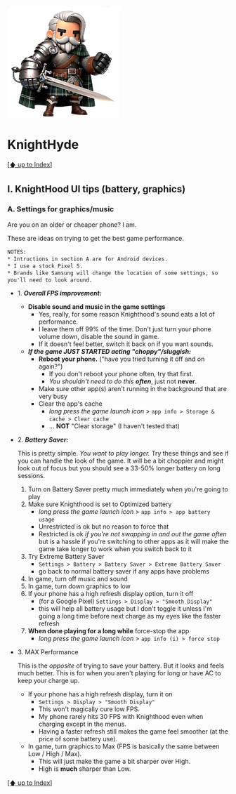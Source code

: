 ![image of a cartoon knight](./images/knighthyde1.256sharp.webp) 
# KnightHyde 

[[🡅 up to Index](./0-Pages.md)]

## I. KnightHood UI tips (battery, graphics)

### A. Settings for graphics/music

Are you on an older or cheaper phone? I am. 

These are ideas on trying to get the best game performance.

    NOTES:
    * Intructions in section A are for Android devices. 
    * I use a stock Pixel 5.
    * Brands like Samsung will change the location of some settings, so you'll need to look around. 

  * 1\. ***Overall FPS improvement:***
    * **Disable sound and music in the game settings**
        * Yes, really, for some reason Knighthood's sound eats a lot of performance. 
        * I leave them off 99% of the time. Don't just turn your phone volume down, disable the sound in game. 
        * If it doesn't feel better, switch it back on if you want sounds. 
    * ***If the game JUST STARTED acting "choppy"/sluggish:***
      * **Reboot your phone.** ("have you tried turning it off and on again?")
        * If you don't reboot your phone often, try that first. 
        * *You shouldn't need to do this* ***often***, just not **never**.
      * Make sure other app(s) aren't running in the background that are very busy
      * Clear the app's cache 
          * *long press the game launch icon* > `app info > Storage & cache > Clear cache`
          * ... **NOT** "Clear storage" (I haven't tested that)

  * 2\. ***Battery Saver:***

    This is pretty simple. *You want to play longer.* Try these things and see if you can handle the look of the game. It will be a bit choppier and might look out of focus but you should see a 33-50% longer battery on long sessions. 

    1. Turn on Battery Saver pretty much immediately when you're going to play
    2. Make sure Knighthood is set to Optimized battery 
        * *long press the game launch icon* > `app info > app battery usage`
        * Unrestricted is ok but no reason to force that
        * Restricted is ok *if you're not swapping in and out the game often* but is a hassle if you're switching to other apps as it will make the game take longer to work when you switch back to it
    3. Try Extreme Battery Saver 
        * `Settings > Battery > Battery Saver > Extreme Battery Saver`
        * go back to normal battery saver if any apps have problems
    4. In game, turn off music and sound
    5. In game, turn down graphics to low
    6. If your phone has a high refresh display option, turn it off 
        * (for a Google Pixel) `Settings > Display > "Smooth Display"`
        * this will help all battery usage but I don't toggle it unless I'm going a long time before next charge as my eyes like the faster refresh
    7. **When done playing for a long while** force-stop the app 
        * *long press the game launch icon* > `app info (i) > force stop`

  * 3\. MAX Performance

    This is the *opposite* of trying to save your battery. But it looks and feels much better. This is for when you aren't playing for long or have AC to keep your charge up. 

    * If your phone has a high refresh display, turn it on 
        * `Settings > Display > "Smooth Display"`
        * This won't magically cure low FPS. 
        * My phone rarely hits 30 FPS with Knighthood even when charging except in the menus. 
        * Having a faster refresh still makes the game feel smoother (at the price of some battery use). 
    * In game, turn graphics to Max (FPS is basically the same between Low / High / Max). 
        * This will just make the game a bit sharper over High. 
        * High is **much** sharper than Low. 

[[🡅 up to Index](./0-Pages.md)]
